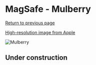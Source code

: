 # MagSafe - Mulberry

[Return to previous page](/wallet)

[High-resolution image from Apple](https://store.storeimages.cdn-apple.com/8756/as-images.apple.com/is/MT253?wid=4500&hei=4500&fmt=png)

<div style="width: 500px"><img src="/almost_uncompressed/MT253.webp" alt="Mulberry"></div>

## Under construction
